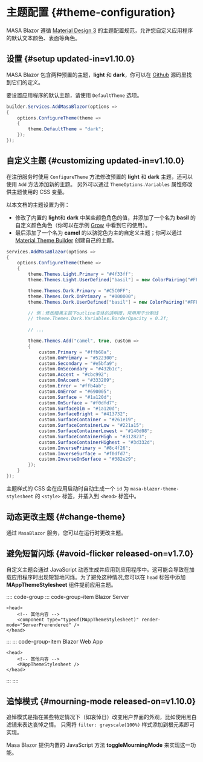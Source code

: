 # 主题配置 {#theme-configuration}

MASA Blazor 遵循 [Material Design 3](https://m3.material.io/styles/color/roles) 的主题配置规范，允许您自定义应用程序的默认文本颜色、表面等角色。

## 设置 {#setup updated-in=v1.10.0}

MASA Blazor 包含两种预置的主题，**light** 和 **dark**，你可以在 [Github](https://github.com/masastack/MASA.Blazor/blob/main/src/Masa.Blazor/Services/MasaBlazorPreset.cs) 源码里找到它们的定义。

要设置应用程序的默认主题，请使用 `DefaultTheme` 选项。

```csharp Program.cs
builder.Services.AddMasaBlazor(options =>
{
    options.ConfigureTheme(theme =>
    {
        theme.DefaultTheme = "dark";
    });
});
```

## 自定义主题 {#customizing updated-in=v1.10.0}

在注册服务时使用 `ConfigureTheme` 方法修改预置的 **light** 和 **dark** 主题，还可以使用 `Add` 方法添加新的主题。
另外可以通过 `ThemeOptions.Variables` 属性修改供主题使用的 CSS 变量。

以本文档的主题设置为例：
- 修改了内置的 **light**和 **dark** 中某些颜色角色的值，并添加了一个名为 **basil** 的自定义颜色角色（你可以在示例 [Grow](/blazor/components/tabs#grow) 中看到它的使用）。
- 最后添加了一个名为 **camel** 的以骆驼色为主的自定义主题；你可以通过 [Material Theme Builder](https://www.figma.com/community/plugin/1034969338659738588/material-theme-builder) 创建自己的主题。

```csharp
services.AddMasaBlazor(options =>
{
    options.ConfigureTheme(theme =>
    {
        theme.Themes.Light.Primary = "#4f33ff";
        theme.Themes.Light.UserDefined["basil"] = new ColorPairing("#FFFBE6", "#356859");

        theme.Themes.Dark.Primary = "#C5C0FF";
        theme.Themes.Dark.OnPrimary = "#000000";
        theme.Themes.Dark.UserDefined["basil"] = new ColorPairing("#FFFBE6", "#356859");

        // 例：修改暗黑主题下outline变体的透明度，常用用于分割线
        // theme.Themes.Dark.Variables.BorderOpacity = 0.2f;
        
        // ...

        theme.Themes.Add("camel", true, custom =>
        {
            custom.Primary = "#ffb68a";
            custom.OnPrimary = "#522300";
            custom.Secondary = "#e5bfa9";
            custom.OnSecondary = "#432b1c";
            custom.Accent = "#cbc992";
            custom.OnAccent = "#333209";
            custom.Error = "#ffb4ab";
            custom.OnError = "#690005";
            custom.Surface = "#1a120d";
            custom.OnSurface = "#f0dfd7";
            custom.SurfaceDim = "#1a120d";
            custom.SurfaceBright = "#413732";
            custom.SurfaceContainer = "#261e19";
            custom.SurfaceContainerLow = "#221a15";
            custom.SurfaceContainerLowest = "#140d08";
            custom.SurfaceContainerHigh = "#312823";
            custom.SurfaceContainerHighest = "#3d332d";
            custom.InversePrimary = "#8c4f26";
            custom.InverseSurface = "#f0dfd7";
            custom.InverseOnSurface = "#382e29";
        });
    }
});
```

主题样式的 CSS 会在应用启动时自动生成一个 `id` 为 `masa-blazor-theme-stylesheet` 的 `<style>` 标签，并插入到 `<head>` 标签中。

## 动态更改主题 {#change-theme}

通过 `MasaBlazor` 服务，您可以在运行时更改主题。

<masa-example file="Examples.features.theme.DynamicallyModifyTheme"></masa-example>

## 避免短暂闪烁 {#avoid-flicker released-on=v1.7.0}

自定义主题会通过 JavaScript 动态生成并应用到应用程序中。这可能会导致在加载应用程序时出现短暂地闪烁。为了避免这种情况,您可以在 `head` 标签中添加 **MAppThemeStylesheet** 组件提前应用主题。

:::: code-group
::: code-group-item Blazor Server
```razor _Host.cshtml
<head>
    <!-- 其他内容 -->
    <component type="typeof(MAppThemeStylesheet)" render-mode="ServerPrerendered" />
</head>
```
:::
::: code-group-item Blazor Web App
``` razor App.razor
<head>
    <!-- 其他内容 -->
    <MAppThemeStylesheet />
</head>
```
:::
::::

## 追悼模式 {#mourning-mode released-on=v1.10.0}

追悼模式是指在某些特定情况下（如哀悼日）改变用户界面的外观，比如使用黑白滤镜来表达哀悼之情。
只需将 `filter: grayscale(100%)` 样式添加到根元素即可实现。

Masa Blazor 提供内置的 JavaScript 方法 **toggleMourningMode** 来实现这一功能。

<masa-example file="Examples.features.theme.MourningMode"></masa-example>
